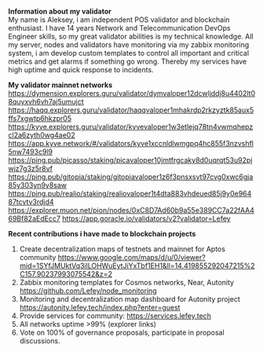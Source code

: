 **Information about my validator**<br>
My name is Aleksey, i am independent POS validator and blockchain enthusiast. I have 14 years Network and Telecommunication DevOps Engineer skills, so my great validator abilities is my technical knowledge. All my server, nodes and validators have monitoring via my zabbix monitoring system, i am develop custom templates to control all important and critical metrics and get alarms if something go wrong. Thereby my services have high uptime and quick response to incidents.

**My validator mainnet networks**<br>
https://dymension.explorers.guru/validator/dymvaloper12dcwljddj8u4402lt08quyxvh6vh7aj5umujct
https://haqq.explorers.guru/validator/haqqvaloper1mhakrdp2rkzyztk85aux5ffs7xgwtp6hkzpr05
https://kyve.explorers.guru/validator/kyvevaloper1w3etlejq78tn4vwmqhepzcl2a6zyth0wg4ae02
https://app.kyve.network/#/validators/kyve1xccnldlwmgpq4hc855f3nzvshfl5nw7493c9l9
https://ping.pub/picasso/staking/picavaloper10jmtfrgcaky8d0uqrqt53u92pjwjz7g3z5r8vf
https://ping.pub/gitopia/staking/gitopiavaloper1z6f3pnsxsvt97cvg0xwc6gja85y303yn9y8saw
https://ping.pub/realio/staking/realiovaloper1t4dta883vhdeued85j9y0e96487tcvtv3rdjd4
https://explorer.muon.net/pion/nodes/0xC8D7Ad60b9a55e389CC7a22fAA469Bf82aEdEcc7
https://app.goracle.io/validators/v2?validator=Lefey

**Recent contributions i have made to blockchain projects**<br>
1. Create decentralization maps of testnets and mainnet for Aptos community https://www.google.com/maps/d/u/0/viewer?mid=1SYfJMUktVq3ilLOHWuEytJiYxTbf1EH1&ll=14.419855292047215%2C157.90237993075542&z=2
2. Zabbix monitoring templates for Cosmos networks, Near, Autonity https://github.com/Lefey/node_monitoring
3. Monitoring and decentralization map dashboard for Autonity project https://autonity.lefey.tech/index.php?enter=guest
4. Provide services for community: https://services.lefey.tech
5. All networks uptime >99% (explorer links) 
6. Vote on 100% of governance proposals, participate in proposal discussions.
